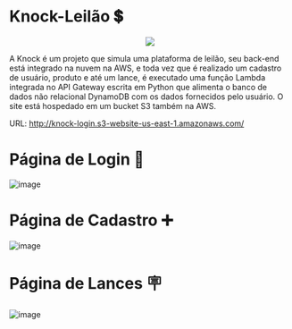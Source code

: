 # Knock-Leilão 💲

<div align="center">
<img src="https://user-images.githubusercontent.com/80990667/166729701-803a15d2-2328-4813-b417-845ecccec9be.png" />
</div>

A Knock é um projeto que simula uma plataforma de leilão, seu back-end está integrado na nuvem na AWS, e toda vez que é realizado um cadastro de usuário, produto e até um lance, é executado uma função Lambda integrada no API Gateway escrita em Python que alimenta o banco de dados não relacional DynamoDB com os dados fornecidos pelo usuário. O site está hospedado em um bucket S3 também na AWS.

URL: http://knock-login.s3-website-us-east-1.amazonaws.com/


# Página de Login 🚪
![image](https://user-images.githubusercontent.com/80990667/166771308-6cf2875b-4557-439f-8861-a8b3c2ea792e.png)

# Página de Cadastro ➕
![image](https://user-images.githubusercontent.com/80990667/166741738-718f5dbe-c8bf-443d-bdbd-1b7dd19799c1.png)

# Página de Lances 🪧
![image](https://user-images.githubusercontent.com/80990667/166744184-fa955724-c296-407f-af12-277443c8e158.png)
